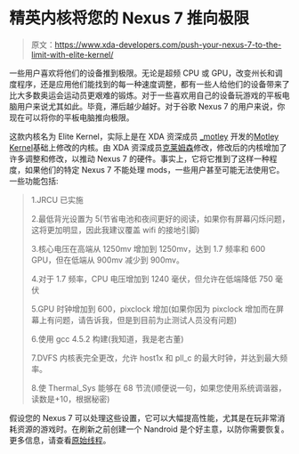# 精英内核将您的 Nexus 7 推向极限

> 原文：<https://www.xda-developers.com/push-your-nexus-7-to-the-limit-with-elite-kernel/>

一些用户喜欢将他们的设备推到极限。无论是超频 CPU 或 GPU，改变州长和调度程序，还是应用他们能找到的每一种速度调整，都有一些人给他们的设备带来了比大多数奥运会运动员更艰难的锻炼。对于一些喜欢用自己的设备玩游戏的平板电脑用户来说尤其如此。毕竟，滞后越少越好。对于谷歌 Nexus 7 的用户来说，你现在可以将你的平板电脑推向极限。

这款内核名为 Elite Kernel，实际上是在 XDA 资深成员 [_motley](http://forum.xda-developers.com/member.php?u=2854768) 开发的[Motley Kernel](http://forum.xda-developers.com/showthread.php?t=1775798)基础上修改的内核。由 XDA 资深成员[克莱姆森](http://forum.xda-developers.com/member.php?u=338609)修改，修改后的内核增加了许多调整和修改，以推动 Nexus 7 的硬件。事实上，它将它推到了这样一种程度，如果他们的特定 Nexus 7 不能处理 mods，一些用户甚至可能无法使用它。一些功能包括:

> 1.JRCU 已实施
> 
> 2.最低背光设置为 5(节省电池和夜间更好的阅读，如果你有屏幕闪烁问题，这将更加明显，因此我建议覆盖 wifi 的接地引脚)
> 
> 3.核心电压在高端从 1250mv 增加到 1250mv，达到 1.7 频率和 600 GPU，但在低端从 900mv 减少到 900mv。
> 
> 4.对于 1.7 频率，CPU 电压增加到 1240 毫伏，但允许在低端降低 750 毫伏
> 
> 5.GPU 时钟增加到 600，pixclock 增加(如果你因为 pixclock 增加而在屏幕上有问题，请告诉我，但是到目前为止测试人员没有问题)
> 
> 6.使用 gcc 4.5.2 构建(我知道，我是老古董)
> 
> 7.DVFS 内核表完全更改，允许 host1x 和 pll_c 的最大时钟，并达到最大频率。
> 
> 8.使 Thermal_Sys 能够在 68 节流(顺便说一句，如果您使用系统调谐器，读数是+10，根据秘密)

假设您的 Nexus 7 可以处理这些设置，它可以大幅提高性能，尤其是在玩非常消耗资源的游戏时。在刷新之前创建一个 Nandroid 是个好主意，以防你需要恢复。更多信息，请查看[原始线程](http://forum.xda-developers.com/showthread.php?t=1831780)。